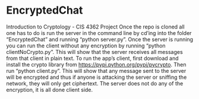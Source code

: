 # EncryptedChat
Introduction to Cryptology - CIS 4362 Project
Once the repo is cloned all one has to do is run the server in the command line by cd’ing into the folder “EncryptedChat” and running “python server.py”. Once the server is running you can run the client without any encryption by running “python clientNoCrypto.py”. This will show that the server receives all messages from that client in plain text. To run the app’s client, first download and install the crypto library from https://pypi.python.org/pypi/pycrypto. Then run “python client.py”. This will show that any message sent to the server will be encrypted and thus if anyone is attacking the server or sniffing the network, they will only get ciphertext. The server does not do any of the encryption, it is all done client side.
